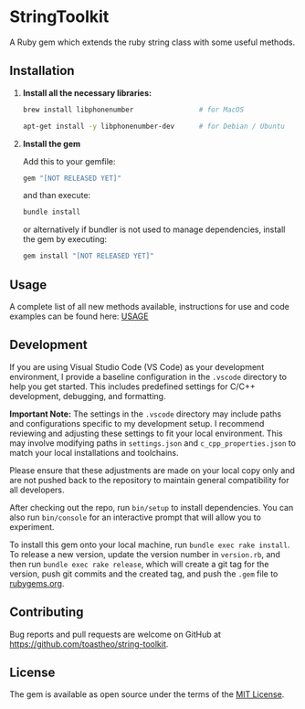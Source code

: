 # StringToolkit

A Ruby gem which extends the ruby string class with some useful methods.

## Installation

1. **Install all the necessary libraries:**
    
    ```sh
    brew install libphonenumber                # for MacOS
    ```
    ```sh
    apt-get install -y libphonenumber-dev      # for Debian / Ubuntu
    ```

2. **Install the gem**

    Add this to your gemfile:
    ```ruby
    gem "[NOT RELEASED YET]"
    ```
    and than execute:
    ```sh
    bundle install
    ```
    
    or alternatively if bundler is not used to manage dependencies, install the gem by executing:
    ```sh
    gem install "[NOT RELEASED YET]"
    ```

## Usage

A complete list of all new methods available, instructions for use and code examples can be found here: [USAGE](/docs/USAGE.md)

## Development

If you are using Visual Studio Code (VS Code) as your development environment, I provide a baseline configuration in the `.vscode` directory to help you get started. This includes predefined settings for C/C++ development, debugging, and formatting.

**Important Note:** The settings in the `.vscode` directory may include paths and configurations specific to my development setup. I recommend reviewing and adjusting these settings to fit your local environment. This may involve modifying paths in `settings.json` and `c_cpp_properties.json` to match your local installations and toolchains.

Please ensure that these adjustments are made on your local copy only and are not pushed back to the repository to maintain general compatibility for all developers.

After checking out the repo, run `bin/setup` to install dependencies. You can also run `bin/console` for an interactive prompt that will allow you to experiment.

To install this gem onto your local machine, run `bundle exec rake install`. To release a new version, update the version number in `version.rb`, and then run `bundle exec rake release`, which will create a git tag for the version, push git commits and the created tag, and push the `.gem` file to [rubygems.org](https://rubygems.org).

## Contributing

Bug reports and pull requests are welcome on GitHub at https://github.com/toastheo/string-toolkit.

## License

The gem is available as open source under the terms of the [MIT License](https://opensource.org/licenses/MIT).
